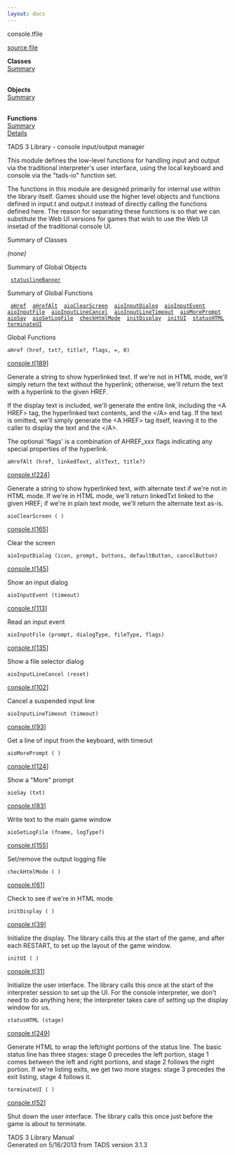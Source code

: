 ```yaml
---
layout: docs
---
```

<span class="title">console.t</span><span class="type">file</span>

[source file](../source/console.t.html)

**Classes**  
[Summary](#_ClassSummary_)  
 

**Objects**  
[Summary](#_ObjectSummary_)  
 

**Functions**  
[Summary](#_FunctionSummary_)  
[Details](#_Functions_)

<div class="fdesc">

TADS 3 Library - console input/output manager

This module defines the low-level functions for handling input and
output via the traditional interpreter's user interface, using the local
keyboard and console via the "tads-io" function set.

The functions in this module are designed primarily for internal use
within the library itself. Games should use the higher level objects and
functions defined in input.t and output.t instead of directly calling
the functions defined here. The reason for separating these functions is
so that we can substitute the Web UI versions for games that wish to use
the Web UI insetad of the traditional console UI.

</div>

<span id="_ClassSummary_"></span>

<div class="mjhd">

<span class="hdln">Summary of Classes</span>  

</div>

*(none)* <span id="_ObjectSummary_"></span>

<div class="mjhd">

<span class="hdln">Summary of Global Objects</span>  

</div>

` `[`statuslineBanner`](../object/statuslineBanner1.html)`  `
<span id="FunctionSummary_"></span>

<div class="mjhd">

<span class="hdln">Summary of Global Functions</span>  

</div>

` `[`aHref`](#aHref)`  `[`aHrefAlt`](#aHrefAlt)`  `[`aioClearScreen`](#aioClearScreen)`  `[`aioInputDialog`](#aioInputDialog)`  `[`aioInputEvent`](#aioInputEvent)`  `[`aioInputFile`](#aioInputFile)`  `[`aioInputLineCancel`](#aioInputLineCancel)`  `[`aioInputLineTimeout`](#aioInputLineTimeout)`  `[`aioMorePrompt`](#aioMorePrompt)`  `[`aioSay`](#aioSay)`  `[`aioSetLogFile`](#aioSetLogFile)`  `[`checkHtmlMode`](#checkHtmlMode)`  `[`initDisplay`](#initDisplay)`  `[`initUI`](#initUI)`  `[`statusHTML`](#statusHTML)`  `[`terminateUI`](#terminateUI)`  `

<span id="_Functions_"></span>

<div class="mjhd">

<span class="hdln">Global Functions</span>  

</div>

<span id="aHref"></span>

`aHref (href, txt?, title?, flags, =, 0)`

[console.t](../file/console.t.html)\[[189](../source/console.t.html#189)\]

<div class="desc">

Generate a string to show hyperlinked text. If we're not in HTML mode,
we'll simply return the text without the hyperlink; otherwise, we'll
return the text with a hyperlink to the given HREF.

If the display text is included, we'll generate the entire link,
including the \<A HREF\> tag, the hyperlinked text contents, and the
\</A\> end tag. If the text is omitted, we'll simply generate the \<A
HREF\> tag itself, leaving it to the caller to display the text and the
\</A\>.

The optional 'flags' is a combination of AHREF_xxx flags indicating any
special properties of the hyperlink.

</div>

<span id="aHrefAlt"></span>

`aHrefAlt (href, linkedText, altText, title?)`

[console.t](../file/console.t.html)\[[224](../source/console.t.html#224)\]

<div class="desc">

Generate a string to show hyperlinked text, with alternate text if we're
not in HTML mode. If we're in HTML mode, we'll return linkedTxt linked
to the given HREF; if we're in plain text mode, we'll return the
alternate text as-is.

</div>

<span id="aioClearScreen"></span>

`aioClearScreen ( )`

[console.t](../file/console.t.html)\[[165](../source/console.t.html#165)\]

<div class="desc">

Clear the screen

</div>

<span id="aioInputDialog"></span>

`aioInputDialog (icon, prompt, buttons, defaultButton, cancelButton)`

[console.t](../file/console.t.html)\[[145](../source/console.t.html#145)\]

<div class="desc">

Show an input dialog

</div>

<span id="aioInputEvent"></span>

`aioInputEvent (timeout)`

[console.t](../file/console.t.html)\[[113](../source/console.t.html#113)\]

<div class="desc">

Read an input event

</div>

<span id="aioInputFile"></span>

`aioInputFile (prompt, dialogType, fileType, flags)`

[console.t](../file/console.t.html)\[[135](../source/console.t.html#135)\]

<div class="desc">

Show a file selector dialog

</div>

<span id="aioInputLineCancel"></span>

`aioInputLineCancel (reset)`

[console.t](../file/console.t.html)\[[102](../source/console.t.html#102)\]

<div class="desc">

Cancel a suspended input line

</div>

<span id="aioInputLineTimeout"></span>

`aioInputLineTimeout (timeout)`

[console.t](../file/console.t.html)\[[93](../source/console.t.html#93)\]

<div class="desc">

Get a line of input from the keyboard, with timeout

</div>

<span id="aioMorePrompt"></span>

`aioMorePrompt ( )`

[console.t](../file/console.t.html)\[[124](../source/console.t.html#124)\]

<div class="desc">

Show a "More" prompt

</div>

<span id="aioSay"></span>

`aioSay (txt)`

[console.t](../file/console.t.html)\[[83](../source/console.t.html#83)\]

<div class="desc">

Write text to the main game window

</div>

<span id="aioSetLogFile"></span>

`aioSetLogFile (fname, logType?)`

[console.t](../file/console.t.html)\[[155](../source/console.t.html#155)\]

<div class="desc">

Set/remove the output logging file

</div>

<span id="checkHtmlMode"></span>

`checkHtmlMode ( )`

[console.t](../file/console.t.html)\[[61](../source/console.t.html#61)\]

<div class="desc">

Check to see if we're in HTML mode

</div>

<span id="initDisplay"></span>

`initDisplay ( )`

[console.t](../file/console.t.html)\[[39](../source/console.t.html#39)\]

<div class="desc">

Initialize the display. The library calls this at the start of the game,
and after each RESTART, to set up the layout of the game window.

</div>

<span id="initUI"></span>

`initUI ( )`

[console.t](../file/console.t.html)\[[31](../source/console.t.html#31)\]

<div class="desc">

Initialize the user interface. The library calls this once at the start
of the interpreter session to set up the UI. For the console
interpreter, we don't need to do anything here; the interpreter takes
care of setting up the display window for us.

</div>

<span id="statusHTML"></span>

`statusHTML (stage)`

[console.t](../file/console.t.html)\[[249](../source/console.t.html#249)\]

<div class="desc">

Generate HTML to wrap the left/right portions of the status line. The
basic status line has three stages: stage 0 precedes the left portion,
stage 1 comes between the left and right portions, and stage 2 follows
the right portion. If we're listing exits, we get two more stages: stage
3 precedes the exit listing, stage 4 follows it.

</div>

<span id="terminateUI"></span>

`terminateUI ( )`

[console.t](../file/console.t.html)\[[52](../source/console.t.html#52)\]

<div class="desc">

Shut down the user interface. The library calls this once just before
the game is about to terminate.

</div>

<div class="ftr">

TADS 3 Library Manual  
Generated on 5/16/2013 from TADS version 3.1.3

</div>
